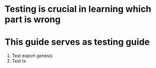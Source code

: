 # Testing is crucial in learning which part is wrong
# This guide serves as testing guide

1. Test export genesis
2. Test tx
